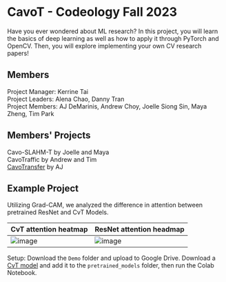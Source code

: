 # CavoT - Codeology Fall 2023
Have you ever wondered about ML research? In this project, you will learn the basics of deep learning as well as how to apply it through PyTorch and OpenCV. Then, you will explore implementing your own CV research papers!

## Members
Project Manager: Kerrine Tai  </br>
Project Leaders: Alena Chao, Danny Tran  </br>
Project Members: AJ DeMarinis, Andrew Choy, Joelle Siong Sin, Maya Zheng, Tim Park </br>

## Members' Projects
Cavo-SLAHM-T<link repo> by Joelle and Maya </br>
CavoTraffic<link repo> by Andrew and Tim </br>
[CavoTransfer](https://github.com/ajdema/neural_style_transfer) by AJ

## Example Project
Utilizing Grad-CAM, we analyzed the difference in attention between pretrained ResNet and CvT Models.

| CvT attention heatmap | ResNet attention headmap
|---|---|
![image](https://github.com/alenachao/CavoT/assets/122919697/5186f197-c3a1-428c-aa60-2f42562174a8) | ![image](https://github.com/alenachao/CavoT/assets/122919697/5816facc-75be-4c71-b229-dc9f21dc9903)

Setup: Download the `Demo` folder and upload to Google Drive. Download a [CvT model](https://onedrive.live.com/?authkey=%21AMXesxbtKwsdryE&id=56B9F9C97F261712%2115004&cid=56B9F9C97F261712) and add it to the `pretrained_models` folder, then run the Colab Notebook.
